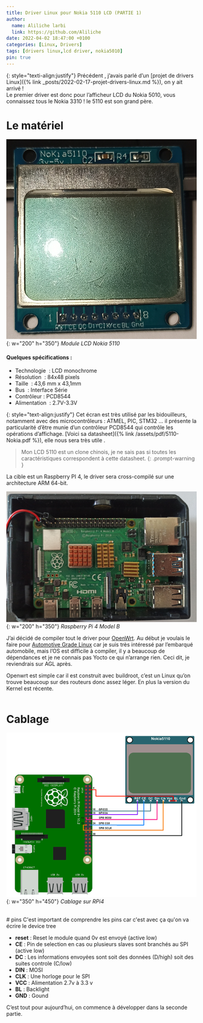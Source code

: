 ```yaml
---
title: Driver Linux pour Nokia 5110 LCD (PARTIE 1)
author:
  name: Aliliche larbi
  link: https://github.com/Aliliche
date: 2022-04-02 18:47:00 +0100
categories: [Linux, Drivers]
tags: [drivers linux,lcd driver, nokia5010]
pin: true
---
```


{: style="texti-align:justify"}
Précédent , j’avais parlé d’un [projet de drivers Linux]({% link _posts/2022-02-17-projet-drivers-linux.md %}), on y ait arrivé !  
Le premier driver est donc pour  l’afficheur LCD du Nokia 5010, vous connaissez tous le Nokia 3310 ! le 5110 est son grand père. 

# Le matériel

![5110 Nokia LCD module](/assets/img/drivers/5110.jpg){: w="200" h="350"}
*Module LCD Nokia 5110*

#### Quelques spécifications :

- Technologie 	: LCD monochrome 
- Résolution 	: 84x48 pixels 
- Taille 		: 43,6 mm x 43,1mm 
- Bus 			:  Interface Série 
- Contrôleur	:  PCD8544   
- Alimentation 	:   2.7V-3.3V

{: style="text-align:justify"}
Cet écran est très utilisé par les bidouilleurs, notamment avec des microcontrôleurs : ATMEL, PIC, STM32 ...
il présente la particularité d’être munie d’un contrôleur  PCD8544 qui contrôle les opérations 
d’affichage.  [Voici sa datasheet]({% link /assets/pdf/5110-Nokia.pdf %}), elle nous sera très utile . 


> Mon LCD 5110 est un clone chinois, je ne sais pas si toutes les caractéristiques correspondent à cette datasheet.
{: .prompt-warning }


La cible est  un Raspberry PI 4,  le driver sera cross-compilé sur  une architecture ARM 64-bit. 

![Raspberry Pi 4 ](/assets/img/drivers/pi4.jpg){: w="200" h="350"}
*Raspberry Pi 4 Model B*

J’ai décidé de compiler tout le driver  pour [OpenWrt](https://openwrt.org/). Au début je voulais le faire pour [Automotive Grade Linux](https://www.automotivelinux.org/) car je suis très intéressé par l’embarqué automobile, mais l’OS est difficile à compiler, il y a beaucoup de dépendances et je ne connais pas Yocto ce qui n’arrange rien.
Ceci dit, je reviendrais sur AGL après.  

Openwrt est simple car il est construit avec buildroot, c’est un Linux qu’on trouve beaucoup sur des routeurs  donc assez léger. En plus la version du Kernel est récente.  
<br>

# Cablage

![Cablage sur RPi4](/assets/img/drivers/cablage.png){: w="350" h="450"}
*Cablage sur RPi4*





<br>
# pins 
C'est important de comprendre les pins car c'est avec ça qu'on va écrire le device tree

- __reset__	: Reset le module quand 0v est envoyé (active low)
- __CE__	: Pin de selection en cas ou plusieurs slaves sont branchés au SPI (active low)
- __DC__	: Les informations envoyées sont soit des données (D/high) soit des suites controle (C/low)
- __DIN__	: MOSI
- __CLK__	: Une horloge pour le SPI
- __VCC__	: Alimentation 2.7v  à 3.3 v
- __BL__	: Backlight
- __GND__	: Gound

C’est tout pour aujourd’hui, on commence à développer dans la seconde partie.
